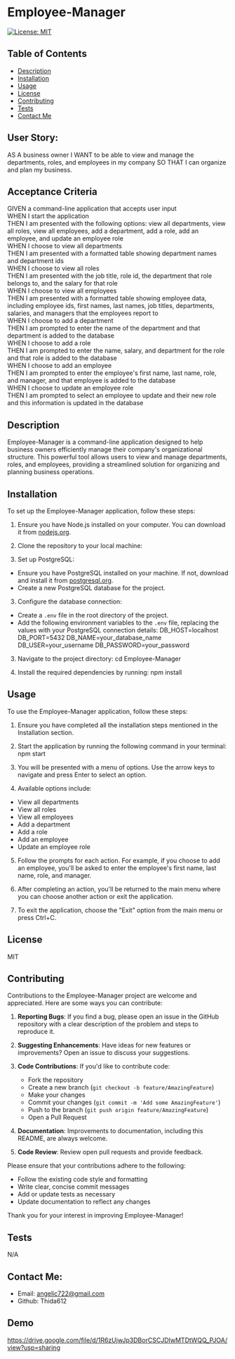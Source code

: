 # Employee-Manager

[![License: MIT](https://img.shields.io/badge/License-MIT-yellow.svg)](https://opensource.org/licenses/MIT)






## Table of Contents
* [Description](#description)
* [Installation](#installation)
* [Usage](#usage)
* [License](#license)
* [Contributing](#contributing)
* [Tests](#tests)
* [Contact Me](#contact-me)





## User Story:
AS A business owner
I WANT to be able to view and manage the departments, roles, and employees in my company
SO THAT I can organize and plan my business.

## Acceptance Criteria
GIVEN a command-line application that accepts user input<br>
WHEN I start the application<br>
THEN I am presented with the following options: view all departments, view all roles, view all employees, add a department, add a role, add an employee, and update an employee role<br>
WHEN I choose to view all departments<br>
THEN I am presented with a formatted table showing department names and department ids<br>
WHEN I choose to view all roles<br>
THEN I am presented with the job title, role id, the department that role belongs to, and the salary for that role<br>
WHEN I choose to view all employees<br>
THEN I am presented with a formatted table showing employee data, including employee ids, first names, last names, job titles, departments, salaries, and managers that the employees report to<br>
WHEN I choose to add a department<br>
THEN I am prompted to enter the name of the department and that department is added to the database<br>
WHEN I choose to add a role<br>
THEN I am prompted to enter the name, salary, and department for the role and that role is added to the database<br>
WHEN I choose to add an employee<br>
THEN I am prompted to enter the employee's first name, last name, role, and manager, and that employee is added to the database<br>
WHEN I choose to update an employee role<br>
THEN I am prompted to select an employee to update and their new role and this information is updated in the database<br>



## Description 
Employee-Manager is a command-line application designed to help business owners efficiently manage their company's organizational structure. This powerful tool allows users to view and manage departments, roles, and employees, providing a streamlined solution for organizing and planning business operations.


## Installation 
To set up the Employee-Manager application, follow these steps:

1. Ensure you have Node.js installed on your computer. You can download it from [nodejs.org](https://nodejs.org/).

2. Clone the repository to your local machine:

3. Set up PostgreSQL:
- Ensure you have PostgreSQL installed on your machine. If not, download and install it from [postgresql.org](https://www.postgresql.org/download/).
- Create a new PostgreSQL database for the project.

3. Configure the database connection:
- Create a `.env` file in the root directory of the project.
- Add the following environment variables to the `.env` file, replacing the values with your PostgreSQL connection details:
DB_HOST=localhost 
DB_PORT=5432
DB_NAME=your_database_name 
DB_USER=your_username
DB_PASSWORD=your_password

3. Navigate to the project directory: cd Employee-Manager

4. Install the required dependencies by running: npm install


## Usage 
To use the Employee-Manager application, follow these steps:

1. Ensure you have completed all the installation steps mentioned in the Installation section.

2. Start the application by running the following command in your terminal: npm start

3. You will be presented with a menu of options. Use the arrow keys to navigate and press Enter to select an option.

4. Available options include:
- View all departments
- View all roles
- View all employees
- Add a department
- Add a role
- Add an employee
- Update an employee role

5. Follow the prompts for each action. For example, if you choose to add an employee, you'll be asked to enter the employee's first name, last name, role, and manager.

6. After completing an action, you'll be returned to the main menu where you can choose another action or exit the application.

7. To exit the application, choose the "Exit" option from the main menu or press Ctrl+C.


## License 
MIT


## Contributing 
Contributions to the Employee-Manager project are welcome and appreciated. Here are some ways you can contribute:

1. **Reporting Bugs**: If you find a bug, please open an issue in the GitHub repository with a clear description of the problem and steps to reproduce it.

2. **Suggesting Enhancements**: Have ideas for new features or improvements? Open an issue to discuss your suggestions.

3. **Code Contributions**: If you'd like to contribute code:
   - Fork the repository
   - Create a new branch (`git checkout -b feature/AmazingFeature`)
   - Make your changes
   - Commit your changes (`git commit -m 'Add some AmazingFeature'`)
   - Push to the branch (`git push origin feature/AmazingFeature`)
   - Open a Pull Request

4. **Documentation**: Improvements to documentation, including this README, are always welcome.

5. **Code Review**: Review open pull requests and provide feedback.

Please ensure that your contributions adhere to the following:
- Follow the existing code style and formatting
- Write clear, concise commit messages
- Add or update tests as necessary
- Update documentation to reflect any changes

Thank you for your interest in improving Employee-Manager!


## Tests 
N/A


## Contact Me:
* Email: angelic722@gmail.com
* Github: Thida612

## Demo
https://drive.google.com/file/d/1R6zUjwJp3DBorCSCJDIwMTDtWQQ_PJOA/view?usp=sharing

